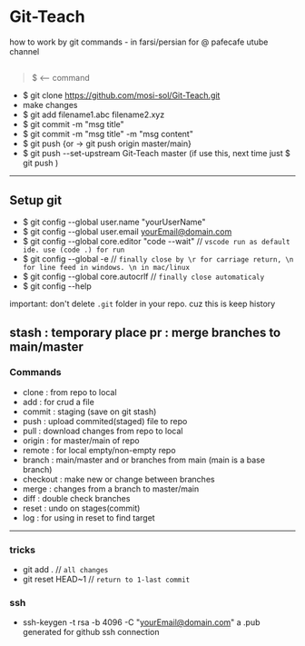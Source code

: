 # Git-Teach
how to work by git commands - in farsi/persian for @ pafecafe utube channel
##

> $ <-- command

- $ git clone https://github.com/mosi-sol/Git-Teach.git
- make changes
- $ git add filename1.abc filename2.xyz
- $ git commit -m "msg title"
- $ git commit -m "msg title" -m "msg content"
- $ git push {or -> git push origin master/main}
- $ git push --set-upstream Git-Teach master (if use this, next time just $ git push )
---

## Setup git
- $ git config --global user.name "yourUserName"
- $ git config --global user.email yourEmail@domain.com
- $ git config --global core.editor "code --wait"  // `vscode run as default ide. use (code .) for run`
- $ git config --global -e // `finally close by \r for carriage return, \n for line feed in windows. \n in mac/linux`
- $ git config --global core.autocrlf // `finally close automaticaly`
- $ git config --help

important: don't delete `.git` folder in your repo. cuz this is keep history

stash : temporary place
pr : merge branches to main/master
---

### Commands
- clone : from repo to local
- add : for crud a file
- commit : staging (save on git stash)
- push : upload commited(staged) file to repo
- pull : download changes from repo to local
- origin : for master/main of repo
- remote : for local empty/non-empty repo
- branch : main/master and or branches from main (main is a base branch)
- checkout : make new or change between branches
- merge : changes from a branch to master/main
- diff : double check branches
- reset : undo on stages(commit) 
- log : for using in reset to find target
---

### tricks
- git add . // `all changes`
- git reset HEAD~1 // `return to 1-last commit`

### ssh
- ssh-keygen -t rsa -b 4096 -C "yourEmail@domain.com"
a .pub generated for github ssh connection




